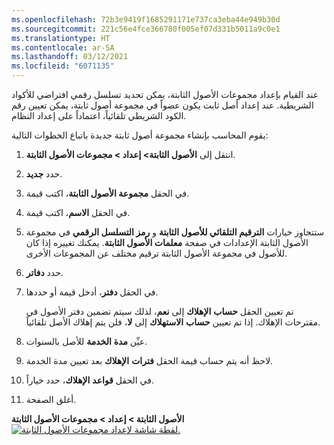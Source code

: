 ```yaml
---
ms.openlocfilehash: 72b3e9419f1685291171e737ca3eba44e949b30d
ms.sourcegitcommit: 221c56e4fce366780f005ef07d331b5011a9c0e1
ms.translationtype: HT
ms.contentlocale: ar-SA
ms.lasthandoff: 03/12/2021
ms.locfileid: "6071135"
---
```

عند القيام بإعداد مجموعات الأصول الثابتة، يمكن تحديد تسلسل رقمي افتراضي للأكواد الشريطية. عند إعداد أصل ثابت يكون عضواً في مجموعة أصول ثابتة، يمكن تعيين رقم الكود الشريطي تلقائياً، اعتماداً على إعداد النظام.

يقوم المحاسب بإنشاء مجموعة أصول ثابتة جديدة باتباع الخطوات التالية:

1.  انتقل إلى **الأصول الثابتة> إعداد > مجموعات الأصول الثابتة**.
2.  حدد **جديد‎**.
3.  في الحقل **مجموعة الأصول الثابتة**، اكتب قيمة.
4.  في الحقل **الاسم**، اكتب قيمة‎.
5.  ستتجاوز خيارات **الترقيم التلقائي للأصول الثابتة** و **رمز التسلسل الرقمي** في مجموعة الأصول الثابتة الإعدادات في صفحة **معلمات الأصول الثابتة**. يمكنك تغييره إذا كان للأصول في مجموعة الأصول الثابتة ترقيم مختلف عن المجموعات الأخرى.
6.  حدد **دفاتر**.
7.  في الحقل **دفتر**، أدخل قيمة أو حددها.

    تم تعيين الحقل **حساب** **الإهلاك** إلى **نعم**، لذلك سيتم تضمين دفتر الأصول في مقترحات الإهلاك. إذا تم تعيين **حساب** **الاستهلاك** إلى **لا**، فلن يتم إهلاك الأصل تلقائياً.
8.  عيِّن **مدة** **الخدمة** للأصل بالسنوات.
9.  لاحظ أنه يتم حساب قيمة الحقل **فترات** **الإهلاك** بعد تعيين مدة الخدمة.
10. في الحقل **قواعد** **الإهلاك**، حدد خياراً.
11. أغلق الصفحة.

**الأصول الثابتة > إعداد > مجموعات الأصول الثابتة**
[ ![لقطة شاشة لإعداد مجموعات الأصول الثابتة.](../media/fixed-asset-groups-setup.png) ](../media/fixed-asset-groups-setup.png#lightbox)